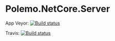 # Polemo.NetCore.Server

App Veyor: [![Build status](https://ci.appveyor.com/api/projects/status/nmsmdhjm3taky63t/branch/master?svg=true)](https://ci.appveyor.com/project/Kagamine/polemo-netcore-server/branch/master)

Travis: [![Build status](https://travis-ci.org/PolemoIDE/Polemo.NetCore.Server.svg)](https://travis-ci.org/PolemoIDE/Polemo.NetCore.Server)
